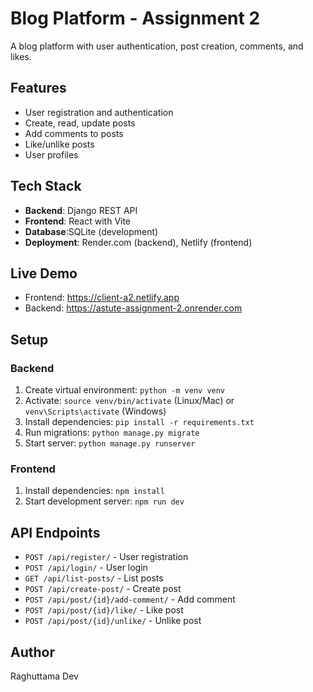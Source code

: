 # Blog Platform - Assignment 2

A blog platform with user authentication, post creation, comments, and likes.

## Features

- User registration and authentication
- Create, read, update posts
- Add comments to posts
- Like/unlike posts
- User profiles

## Tech Stack

- **Backend**: Django REST API
- **Frontend**: React with Vite
- **Database**:SQLite (development)
- **Deployment**: Render.com (backend), Netlify (frontend)

## Live Demo

- Frontend: https://client-a2.netlify.app
- Backend: https://astute-assignment-2.onrender.com

## Setup

### Backend
1. Create virtual environment: `python -m venv venv`
2. Activate: `source venv/bin/activate` (Linux/Mac) or `venv\Scripts\activate` (Windows)
3. Install dependencies: `pip install -r requirements.txt`
4. Run migrations: `python manage.py migrate`
5. Start server: `python manage.py runserver`

### Frontend
1. Install dependencies: `npm install`
2. Start development server: `npm run dev`

## API Endpoints

- `POST /api/register/` - User registration
- `POST /api/login/` - User login
- `GET /api/list-posts/` - List posts
- `POST /api/create-post/` - Create post
- `POST /api/post/{id}/add-comment/` - Add comment
- `POST /api/post/{id}/like/` - Like post
- `POST /api/post/{id}/unlike/` - Unlike post

## Author

Raghuttama Dev 